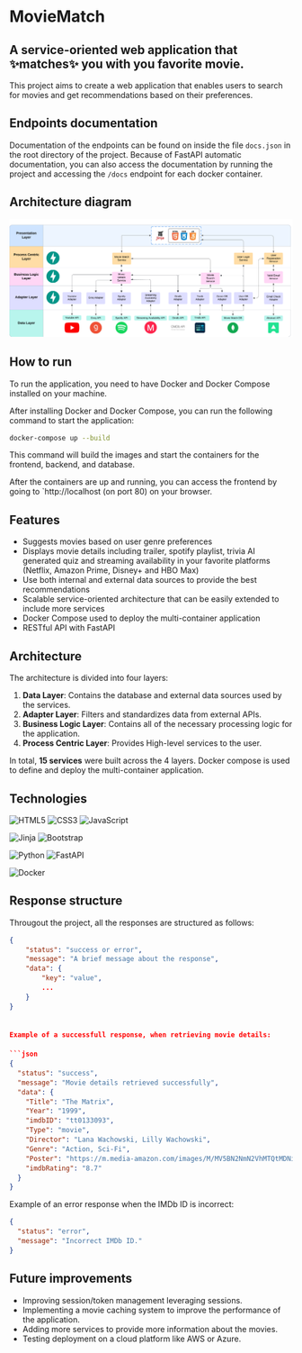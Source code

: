 # MovieMatch
## A service-oriented web application that ✨matches✨ you with you favorite movie.

This project aims to create a web application that enables users to search for movies and get recommendations based on their preferences.

## Endpoints documentation

Documentation of the endpoints can be found on inside the file `docs.json` in the root directory of the project.
Because of FastAPI automatic documentation, you can also access the documentation by running the project and accessing the `/docs` endpoint for each docker container.


## Architecture diagram

<img src="service_architecture.png" alt="architecture"/>

## How to run

To run the application, you need to have Docker and Docker Compose installed on your machine.

After installing Docker and Docker Compose, you can run the following command to start the application:

```bash
docker-compose up --build
```
This command will build the images and start the containers for the frontend, backend, and database.

After the containers are up and running, you can access the frontend by going to `http://localhost (on port 80) on your browser.

## Features

+ Suggests movies based on user genre preferences
+ Displays movie details including trailer, spotify playlist, trivia AI generated quiz and streaming availability in your favorite platforms (Netflix, Amazon Prime, Disney+ and HBO Max)
+ Use both internal and external data sources to provide the best recommendations
+ Scalable service-oriented architecture that can be easily extended to include more services
+ Docker Compose used to deploy the multi-container application
+ RESTful API with FastAPI

## Architecture

The architecture is divided into four layers:

1. **Data Layer**: Contains the database and external data sources used by the services.
2. **Adapter Layer**: Filters and standardizes data from external APIs.
3. **Business Logic Layer**:  Contains all of the necessary processing logic for the application.
4. **Process Centric Layer**: Provides High-level services to the user.

In total, **15 services** were built across the 4 layers. Docker compose is used to define and deploy the multi-container application.

## Technologies

![HTML5](https://img.shields.io/badge/HTML5-E34F26?style=for-the-badge&logo=html5&logoColor=white) ![CSS3](https://img.shields.io/badge/CSS3-1572B6?style=for-the-badge&logo=css3) ![JavaScript](https://img.shields.io/badge/JavaScript-F7DF1E?style=for-the-badge&logo=javascript&logoColor=black)

![Jinja](https://img.shields.io/badge/Jinja-000000?style=for-the-badge&logo=jinja) ![Bootstrap](https://img.shields.io/badge/Bootstrap-7952B3?style=for-the-badge&logo=bootstrap&logoColor=white)

![Python](https://img.shields.io/badge/Python-FFD43B?style=for-the-badge&logo=python&logoColor=blue) ![FastAPI](https://img.shields.io/badge/FastAPI-005571?style=for-the-badge&logo=fastapi)

![Docker](https://img.shields.io/badge/Docker-2CA5E0?style=for-the-badge&logo=docker&logoColor=white)

## Response structure

Througout the project, all the responses are structured as follows:

```json
{
    "status": "success or error",
    "message": "A brief message about the response",
    "data": { 
        "key": "value",
        ...
    } 
}


Example of a successfull response, when retrieving movie details:

```json
{
  "status": "success",
  "message": "Movie details retrieved successfully",
  "data": {
    "Title": "The Matrix",
    "Year": "1999",
    "imdbID": "tt0133093",
    "Type": "movie",
    "Director": "Lana Wachowski, Lilly Wachowski",
    "Genre": "Action, Sci-Fi",
    "Poster": "https://m.media-amazon.com/images/M/MV5BN2NmN2VhMTQtMDNiOS00NDlhLTliMjgtODE2ZTY0ODQyNDRhXkEyXkFqcGc@._V1_SX300.jpg",
    "imdbRating": "8.7"
  }
}
```

Example of an error response when the IMDb ID is incorrect:

```json
{
  "status": "error",
  "message": "Incorrect IMDb ID."
}
```

## Future improvements

+ Improving session/token management leveraging sessions.
+ Implementing a movie caching system to improve the performance of the application.
+ Adding more services to provide more information about the movies.
+ Testing deployment on a cloud platform like AWS or Azure.
